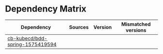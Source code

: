 # Dependency Matrix

Dependency | Sources | Version | Mismatched versions
---------- | ------- | ------- | -------------------
[cb-kubecd/bdd-spring-1575419594](https://github.com/cb-kubecd/bdd-spring-1575419594.git) |  | []() | 
